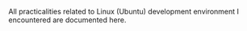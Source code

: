 All practicalities related to Linux (Ubuntu) development environment I encountered are documented here.  
